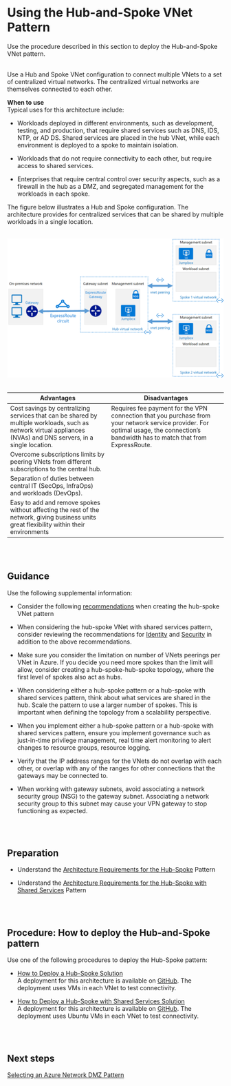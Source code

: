 # Using the Hub-and-Spoke VNet Pattern
Use the procedure described in this section to deploy the Hub-and-Spoke VNet pattern.
<br />
<br />

Use a Hub and Spoke VNet configuration to connect multiple VNets to a set of centralized virtual networks. The centralized virtual networks are themselves connected to each other.

**When to use**  
Typical uses for this architecture include:

- Workloads deployed in different environments, such as development, testing, and production, that require shared services such as DNS, IDS, NTP, or AD DS. Shared services are placed in the hub VNet, while each environment is deployed to a spoke to maintain isolation.
	
- Workloads that do not require connectivity to each other, but require access to shared services.
- Enterprises that require central control over security aspects, such as a firewall in the hub as a DMZ, and segregated management for the workloads in each spoke.

The figure below illustrates a Hub and Spoke configuration. The architecture provides for  centralized services that can be shared by multiple workloads in a single location.
<br />
<br />

![HubandSpoke](https://github.com/alvarovitta/Azure-Networking/blob/master/images/HubandSpoke.png)
<br />
<br />

|**Advantages** | **Disadvantages** |  
| -------------| -------------| 
| Cost savings by centralizing services that can be shared by multiple workloads, such as network virtual appliances (NVAs) and DNS servers, in a single location. | Requires fee payment for the VPN connection that you purchase from your network service provider. For optimal usage, the connection’s bandwidth has to match that from ExpressRoute.|
| Overcome subscriptions limits by peering VNets from different subscriptions to the central hub.| |
| Separation of duties between central IT (SecOps, InfraOps) and workloads (DevOps).| |
| Easy to add and remove spokes without affecting the rest of the network, giving business units great flexibility within their environments | |
<br />
<br />

## Guidance
Use the following supplemental information:

- Consider the following [recommendations](https://docs.microsoft.com/en-us/azure/architecture/reference-architectures/hybrid-networking/hub-spoke#recommendations) when creating the hub-spoke VNet pattern
	
- When considering the hub-spoke VNet with shared services pattern, consider reviewing the recommendations for [Identity](https://docs.microsoft.com/en-us/azure/architecture/reference-architectures/hybrid-networking/shared-services#identity) and [Security](https://docs.microsoft.com/en-us/azure/architecture/reference-architectures/hybrid-networking/shared-services#security) in addition to the above recommendations.
- Make sure you consider the limitation on number of VNets peerings per VNet in Azure. If you decide you need more spokes than the limit will allow, consider creating a hub-spoke-hub-spoke topology, where the first level of spokes also act as hubs.
- When considering either a hub-spoke pattern or a hub-spoke with shared services pattern, think about what services are shared in the hub. Scale the pattern to use a larger number of spokes. This is important when defining the topology from a scalability perspective.
- When you implement either a hub-spoke pattern or a hub-spoke with shared services pattern, ensure you implement governance such as just-in-time privilege management, real time alert monitoring to alert changes to resource groups, resource logging.
- Verify that the IP address ranges for the VNets do not overlap with each other, or overlap with any of the ranges for other connections that the gateways may be connected to.
- When working with gateway subnets, avoid associating a network security group (NSG) to the gateway subnet. Associating a network security group to this subnet may cause your VPN gateway to stop functioning as expected. 
<br />
<br />	

## Preparation	
- Understand the [Architecture Requirements for the Hub-Spoke](https://docs.microsoft.com/en-us/azure/architecture/reference-architectures/hybrid-networking/hub-spoke#architecture) Pattern
	
- Understand the [Architecture Requirements for the Hub-Spoke with Shared Services](https://docs.microsoft.com/en-us/azure/architecture/reference-architectures/hybrid-networking/shared-services#architecture) Pattern
<br />
<br />


## Procedure:  How to deploy the Hub-and-Spoke pattern
Use one of the following procedures to deploy the Hub-Spoke pattern:
- [How to Deploy a Hub-Spoke Solution](https://docs.microsoft.com/en-us/azure/architecture/reference-architectures/hybrid-networking/hub-spoke#deploy-the-solution)  
  A deployment for this architecture is available on [GitHub](https://github.com/mspnp/reference-architectures). The deployment uses VMs in each VNet to test connectivity. 
	
- [How to Deploy a Hub-Spoke with Shared Services Solution](https://docs.microsoft.com/en-us/azure/architecture/reference-architectures/hybrid-networking/shared-services#deploy-the-solution)  
  A deployment for this architecture is available on [GitHub](https://github.com/mspnp/reference-architectures). The deployment uses Ubuntu VMs in each VNet to test connectivity.
<br />
<br />

## Next steps
[Selecting an Azure Network DMZ Pattern](3.4-Selecting-an-Azure-Network-DMZ-Pattern.md)
